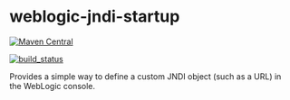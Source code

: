 weblogic-jndi-startup
=====================

[![Maven Central](https://maven-badges.herokuapp.com/maven-central/nz.co.senanque/weblogic-jndi-startup/badge.svg)](http://mvnrepository.com/artifact/nz.co.senanque/weblogic-jndi-startup)

[![build_status](https://travis-ci.org/RogerParkinson/weblogic-jndi-startup.svg?branch=master)](https://travis-ci.org/RogerParkinson/weblogic-jndi-startup)

Provides a simple way to define a custom JNDI object (such as a URL) in the WebLogic console.
